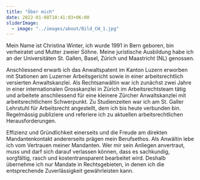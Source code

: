 ```yaml
---
title: "Über mich"
date: 2022-01-08T10:41:03+06:00
sliderImage:
  - image: "../images/about/Bild_CW_1.jpg"
---
```


Mein Name ist Christina Winter, ich wurde 1991 in Bern geboren, bin verheiratet und Mutter zweier Söhne. Meine juristische Ausbildung habe ich an der Universitäten St. Gallen, Basel, Zürich und Maastricht (NL) genossen.

Anschliessend erwarb ich das Anwaltspatent im Kanton Luzern erworben mit Stationen am Luzerner Arbeitsgericht sowie in einer arbeitsrechtlich versierten Anwaltskanzlei. Als Rechtsanwältin war ich zunächst zwei Jahre in einer internationalen Grosskanzlei in Zürich im Arbeitsrechtsteam tätig und arbeitete anschliessend für eine kleinere Zürcher Anwaltskanzlei mit arbeitsrechtlichem Schwerpunkt. Zu Studienzeiten war ich am St. Galler Lehrstuhl für Arbeitsrecht angestellt, dem ich bis heute verbunden bin. Regelmässig publiziere und referiere ich zu aktuellen arbeitsrechtlichen Herausforderungen.

Effizienz und Gründlichkeit einerseits und die Freude am direkten Mandantenkontakt andererseits prägen mein Berufsethos. Als Anwältin lebe ich vom Vertrauen meiner Mandanten. Wer mir sein Anliegen anvertraut, muss und darf sich darauf verlassen können, dass es sachkundig, sorgfältig, rasch und kostentransparent bearbeitet wird. Deshalb übernehme ich nur Mandate in Rechtsgebieten, in denen ich die entsprechende Zuverlässigkeit gewährleisten kann.

